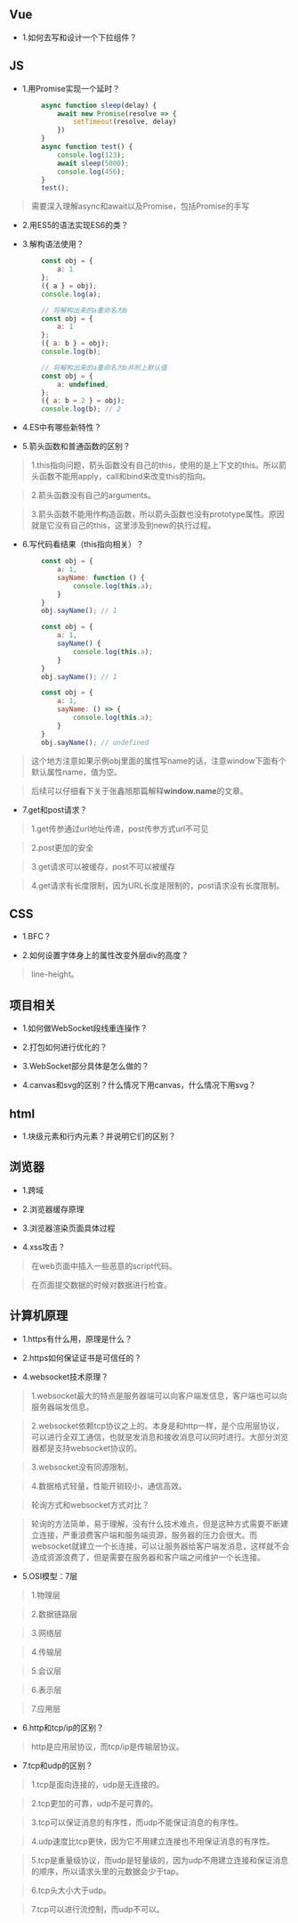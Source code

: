 ## Vue

- 1.如何去写和设计一个下拉组件？

## JS

- 1.用Promise实现一个延时？

```javascript
        async function sleep(delay) {
            await new Promise(resolve => {
                setTimeout(resolve, delay)
            })
        }
        async function test() {
            console.log(123);
            await sleep(5000);
            console.log(456);
        }
        test();
```

>需要深入理解async和await以及Promise，包括Promise的手写

- 2.用ES5的语法实现ES6的类？

- 3.解构语法使用？

```javascript
        const obj = {
            a: 1
        };
        ({ a } = obj);
        console.log(a);
```

```javascript
        // 将解构出来的a重命名为b
        const obj = {
            a: 1
        };
        ({ a: b } = obj);
        console.log(b);
```

```javascript
        // 将解构出来的a重命名为b并附上默认值
        const obj = {
            a: undefined,
        };
        ({ a: b = 2 } = obj);
        console.log(b); // 2
```

- 4.ES中有哪些新特性？

- 5.箭头函数和普通函数的区别？

>1.this指向问题，箭头函数没有自己的this，使用的是上下文的this。所以箭头函数不能用apply，call和bind来改变this的指向。

>2.箭头函数没有自己的arguments。

>3.箭头函数不能用作构造函数，所以箭头函数也没有prototype属性。原因就是它没有自己的this，这里涉及到new的执行过程。

- 6.写代码看结果（this指向相关）？

```javascript
        const obj = {
            a: 1,
            sayName: function () {
                console.log(this.a);
            }
        }
        obj.sayName(); // 1
```

```javascript
        const obj = {
            a: 1,
            sayName() {
                console.log(this.a);
            }
        }
        obj.sayName(); // 1
```

```javascript
        const obj = {
            a: 1,
            sayName: () => {
                console.log(this.a);
            }
        }
        obj.sayName(); // undefined
```

>这个地方注意如果示例obj里面的属性写name的话，注意window下面有个默认属性name，值为空。

>后续可以仔细看下关于张鑫旭那篇解释**window.name**的文章。

- 7.get和post请求？

>1.get传参通过url地址传递，post传参方式url不可见

>2.post更加的安全

>3.get请求可以被缓存，post不可以被缓存

>4.get请求有长度限制，因为URL长度是限制的，post请求没有长度限制。

## CSS

- 1.BFC？

- 2.如何设置字体身上的属性改变外层div的高度？

>line-height。

## 项目相关

- 1.如何做WebSocket段线重连操作？

- 2.打包如何进行优化的？

- 3.WebSocket部分具体是怎么做的？

- 4.canvas和svg的区别？什么情况下用canvas，什么情况下用svg？

## html

- 1.块级元素和行内元素？并说明它们的区别？

## 浏览器

- 1.跨域

- 2.浏览器缓存原理

- 3.浏览器渲染页面具体过程

- 4.xss攻击？

>在web页面中插入一些恶意的script代码。

>在页面提交数据的时候对数据进行检查。

## 计算机原理

- 1.https有什么用，原理是什么？

- 2.https如何保证证书是可信任的？

- 4.websocket技术原理？

>1.websocket最大的特点是服务器端可以向客户端发信息，客户端也可以向服务器端发信息。

>2.websocket依赖tcp协议之上的。本身是和http一样，是个应用层协议，可以进行全双工通信，也就是发消息和接收消息可以同时进行。大部分浏览器都是支持websocket协议的。

>3.websocket没有同源限制。

>4.数据格式轻量，性能开销较小，通信高效。

>轮询方式和websocket方式对比？

>轮询的方法简单，易于理解，没有什么技术难点，但是这种方式需要不断建立连接，严重浪费客户端和服务端资源，服务器的压力会很大。而websocket就建立一个长连接，可以让服务器给客户端发消息，这样就不会造成资源浪费了，但是需要在服务器和客户端之间维护一个长连接。

- 5.OSI模型：7层

>1.物理层

>2.数据链路层

>3.网络层

>4.传输层

>5.会议层

>6.表示层

>7.应用层

- 6.http和tcp/ip的区别？

>http是应用层协议，而tcp/ip是传输层协议。

- 7.tcp和udp的区别？

>1.tcp是面向连接的，udp是无连接的。

>2.tcp更加的可靠，udp不是可靠的。

>3.tcp可以保证消息的有序性，而udp不能保证消息的有序性。

>4.udp速度比tcp更快，因为它不用建立连接也不用保证消息的有序性。

>5.tcp是重量级协议，而udp是轻量级的，因为udp不用建立连接和保证消息的顺序，所以请求头里的元数据会少于tap。

>6.tcp头大小大于udp。

>7.tcp可以进行流控制，而udp不可以。
